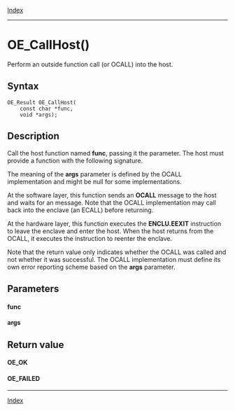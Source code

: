 [Index](index.md)

---
# OE_CallHost()

Perform an outside function call (or OCALL) into the host.

## Syntax

    OE_Result OE_CallHost(
        const char *func,
        void *args);
## Description 

Call the host function named **func**, passing it the  parameter. The host must provide a function with the following signature.

The meaning of the **args** parameter is defined by the OCALL implementation and might be null for some implementations.

At the software layer, this function sends an **OCALL** message to the host and waits for an  message. Note that the OCALL implementation may call back into the enclave (an ECALL) before returning.

At the hardware layer, this function executes the **ENCLU.EEXIT** instruction to leave the enclave and enter the host. When the host returns from the OCALL, it executes the  instruction to reenter the enclave.

Note that the return value only indicates whether the OCALL was called and not whether it was successful. The OCALL implementation must define its own error reporting scheme based on the **args** parameter.

## Parameters

#### func

#### args

## Return value

#### OE_OK

#### OE_FAILED

---
[Index](index.md)

